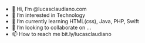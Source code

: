 - 👋 Hi, I’m @lucasclaudiano.com
- 👀 I’m interested in Technology
- 🌱 I’m currently learning HTML(css), Java, PHP, Swift
- 💞️ I’m looking to collaborate on ...
- 📫 How to reach me bit.ly/lucasclaudiano

<!---
claudianolucas/claudianolucas is a ✨ special ✨ repository because its `README.md` (this file) appears on your GitHub profile.
You can click the Preview link to take a look at your changes.
--->
